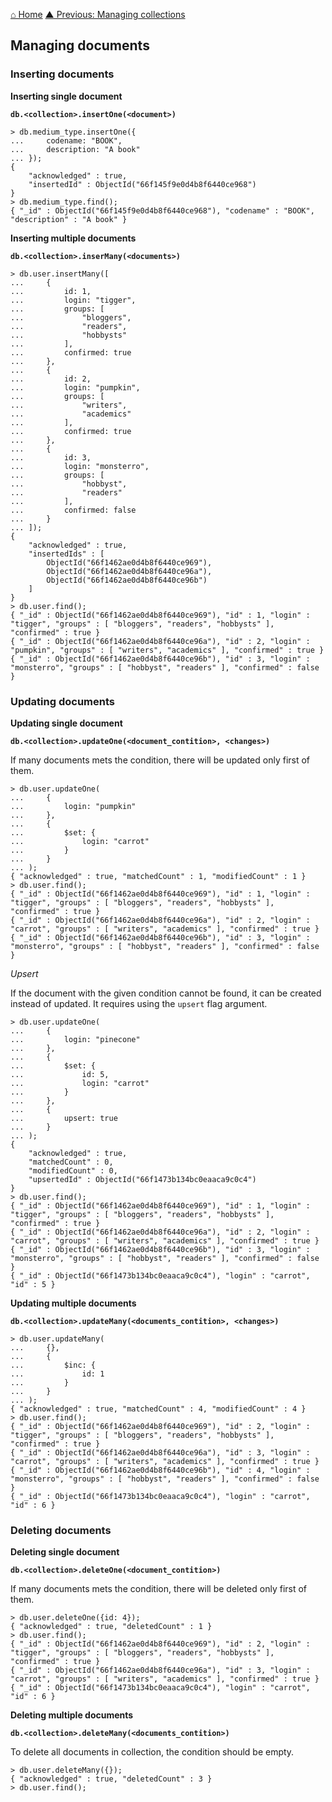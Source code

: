 [⌂ Home](../../README.md)
[▲ Previous: Managing collections](managing_collections.md)

## Managing documents

### Inserting documents

**Inserting single document**

**`db.<collection>.insertOne(<document>)`**

```
> db.medium_type.insertOne({
...     codename: "BOOK",
...     description: "A book"
... });
{
	"acknowledged" : true,
	"insertedId" : ObjectId("66f145f9e0d4b8f6440ce968")
}
> db.medium_type.find();
{ "_id" : ObjectId("66f145f9e0d4b8f6440ce968"), "codename" : "BOOK", "description" : "A book" }
```

**Inserting multiple documents**

**`db.<collection>.inserMany(<documents>)`**

```
> db.user.insertMany([
...     {
...         id: 1,
...         login: "tigger",
...         groups: [
...             "bloggers",
...             "readers",
...             "hobbysts"
...         ],
...         confirmed: true
...     },
...     {
...         id: 2,
...         login: "pumpkin",
...         groups: [
...             "writers",
...             "academics"
...         ],
...         confirmed: true
...     },
...     {
...         id: 3,
...         login: "monsterro",
...         groups: [
...             "hobbyst",
...             "readers"
...         ],
...         confirmed: false
...     }
... ]);
{
	"acknowledged" : true,
	"insertedIds" : [
		ObjectId("66f1462ae0d4b8f6440ce969"),
		ObjectId("66f1462ae0d4b8f6440ce96a"),
		ObjectId("66f1462ae0d4b8f6440ce96b")
	]
}
> db.user.find();
{ "_id" : ObjectId("66f1462ae0d4b8f6440ce969"), "id" : 1, "login" : "tigger", "groups" : [ "bloggers", "readers", "hobbysts" ], "confirmed" : true }
{ "_id" : ObjectId("66f1462ae0d4b8f6440ce96a"), "id" : 2, "login" : "pumpkin", "groups" : [ "writers", "academics" ], "confirmed" : true }
{ "_id" : ObjectId("66f1462ae0d4b8f6440ce96b"), "id" : 3, "login" : "monsterro", "groups" : [ "hobbyst", "readers" ], "confirmed" : false }
```

### Updating documents

**Updating single document**

**`db.<collection>.updateOne(<document_contition>, <changes>)`**

If many documents mets the condition, there will be updated only first of them.

```
> db.user.updateOne(
...     {
...         login: "pumpkin"
...     },
...     {
...         $set: {
...             login: "carrot"
...         }
...     }
... );
{ "acknowledged" : true, "matchedCount" : 1, "modifiedCount" : 1 }
> db.user.find();
{ "_id" : ObjectId("66f1462ae0d4b8f6440ce969"), "id" : 1, "login" : "tigger", "groups" : [ "bloggers", "readers", "hobbysts" ], "confirmed" : true }
{ "_id" : ObjectId("66f1462ae0d4b8f6440ce96a"), "id" : 2, "login" : "carrot", "groups" : [ "writers", "academics" ], "confirmed" : true }
{ "_id" : ObjectId("66f1462ae0d4b8f6440ce96b"), "id" : 3, "login" : "monsterro", "groups" : [ "hobbyst", "readers" ], "confirmed" : false }
```

*Upsert*

If the document with the given condition cannot be found, it can be created instead of updated. It requires using the `upsert` flag argument.

```
> db.user.updateOne(
...     {
...         login: "pinecone"
...     },
...     {
...         $set: {
...             id: 5,
...             login: "carrot"
...         }
...     },
...     {
...         upsert: true
...     }
... );
{
	"acknowledged" : true,
	"matchedCount" : 0,
	"modifiedCount" : 0,
	"upsertedId" : ObjectId("66f1473b134bc0eaaca9c0c4")
}
> db.user.find();
{ "_id" : ObjectId("66f1462ae0d4b8f6440ce969"), "id" : 1, "login" : "tigger", "groups" : [ "bloggers", "readers", "hobbysts" ], "confirmed" : true }
{ "_id" : ObjectId("66f1462ae0d4b8f6440ce96a"), "id" : 2, "login" : "carrot", "groups" : [ "writers", "academics" ], "confirmed" : true }
{ "_id" : ObjectId("66f1462ae0d4b8f6440ce96b"), "id" : 3, "login" : "monsterro", "groups" : [ "hobbyst", "readers" ], "confirmed" : false }
{ "_id" : ObjectId("66f1473b134bc0eaaca9c0c4"), "login" : "carrot", "id" : 5 }
```

**Updating multiple documents**

**`db.<collection>.updateMany(<documents_contition>, <changes>)`**

```
> db.user.updateMany(
...     {},
...     {
...         $inc: {
...             id: 1
...         }
...     }
... );
{ "acknowledged" : true, "matchedCount" : 4, "modifiedCount" : 4 }
> db.user.find();
{ "_id" : ObjectId("66f1462ae0d4b8f6440ce969"), "id" : 2, "login" : "tigger", "groups" : [ "bloggers", "readers", "hobbysts" ], "confirmed" : true }
{ "_id" : ObjectId("66f1462ae0d4b8f6440ce96a"), "id" : 3, "login" : "carrot", "groups" : [ "writers", "academics" ], "confirmed" : true }
{ "_id" : ObjectId("66f1462ae0d4b8f6440ce96b"), "id" : 4, "login" : "monsterro", "groups" : [ "hobbyst", "readers" ], "confirmed" : false }
{ "_id" : ObjectId("66f1473b134bc0eaaca9c0c4"), "login" : "carrot", "id" : 6 }
```

### Deleting documents

**Deleting single document**

**`db.<collection>.deleteOne(<document_contition>)`**

If many documents mets the condition, there will be deleted only first of them.

```
> db.user.deleteOne({id: 4});
{ "acknowledged" : true, "deletedCount" : 1 }
> db.user.find();
{ "_id" : ObjectId("66f1462ae0d4b8f6440ce969"), "id" : 2, "login" : "tigger", "groups" : [ "bloggers", "readers", "hobbysts" ], "confirmed" : true }
{ "_id" : ObjectId("66f1462ae0d4b8f6440ce96a"), "id" : 3, "login" : "carrot", "groups" : [ "writers", "academics" ], "confirmed" : true }
{ "_id" : ObjectId("66f1473b134bc0eaaca9c0c4"), "login" : "carrot", "id" : 6 }
```

**Deleting multiple documents**

**`db.<collection>.deleteMany(<documents_contition>)`**

To delete all documents in collection, the condition should be empty.

```
> db.user.deleteMany({});
{ "acknowledged" : true, "deletedCount" : 3 }
> db.user.find();
```
